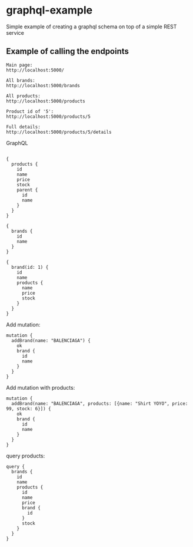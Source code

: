 # graphql-example

Simple example of creating a graphql schema on top of a simple REST service

## Example of calling the endpoints

```
Main page:
http://localhost:5000/

All brands:
http://localhost:5000/brands

All products:
http://localhost:5000/products

Product id of '5':
http://localhost:5000/products/5

Full details:
http://localhost:5000/products/5/details
```

GraphQL

```

{
  products {
    id
    name
    price
    stock
    parent {
      id
      name
    }
  }
}
```

```
{
  brands {
    id
    name
  }
}
```

```
{
  brand(id: 1) {
    id
    name
    products {
      name
      price
      stock
    }
  }
}
```

Add mutation:

```
mutation {
  addBrand(name: "BALENCIAGA") {
    ok
    brand {
      id
      name
    }
  }
}
```

Add mutation with products:

```
mutation {
  addBrand(name: "BALENCIAGA", products: [{name: "Shirt YOYO", price: 99, stock: 6}]) {
    ok
    brand {
      id
      name
    }
  }
}
```

query products:

```
query {
  brands {
    id
    name
    products {
      id
      name
      price
      brand {
        id
      }
      stock
    }
  }
}
```
